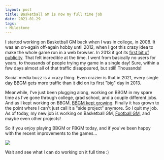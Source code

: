 ```yaml
---
layout: post
title: Basketball GM is now my full time job
date: 2021-01-29
tags:
- Milestone
---
```


I started working on Basketball GM back when I was in college, in 2008. It was an on-again off-again hobby until 2012, when I got this crazy idea to make the whole game run in a web browser. In 2013 it got its [first bit of publicity](https://www.reddit.com/r/nba/comments/1j1e6q/i_made_a_singleplayer_basketball_management/). That felt incredible at the time. I went from basically no users for years, to thousands of people trying my game in a single day! Sure, within a few days almost all of that traffic disappeared, but still! Thousands!

Social media buzz is a crazy thing. Even crazier is that in 2021, every single day BBGM gets more traffic than it did on its first "big" day in 2013.

<!--more-->

Meanwhile, I've just been plugging along, working on BBGM in my spare time as I've gone through college, grad school, and a couple different jobs. And as I kept working on BBGM, [BBGM kept growing](/blog/2021/01/2020-was-awesome-for-bbgm/). Finally it has grown to the point where I can't just call it a "side project" anymore. So I quit my job. As of today, my new job is working on Basketball GM, [Football GM](https://football-gm.com/), and maybe even other projects!

So if you enjoy playing BBGM or FBGM today, and if you've been happy with the recent improvements to the games...

<img src="/files/frieza.jpg">

Wait and see what I can do working on it full time :)
